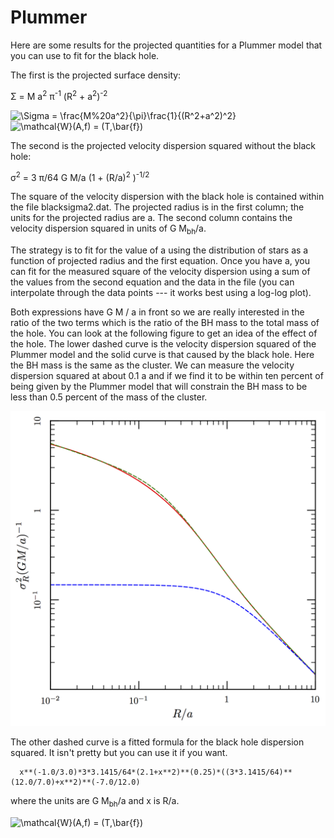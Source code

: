 # Plummer

Here are some results for the projected quantities for a Plummer model that you can use to fit for the black hole.

The first is the projected surface density:

&Sigma; = M a<sup>2</sup> &pi;<sup>-1</sup> (R<sup>2</sup> + a<sup>2</sup>)<sup>-2</sup>

<img src="https://latex.codecogs.com/gif.latex?\Sigma&space;=&space;\frac{M%20a^2}{\pi}\frac{1}{(R^2+a^2)^2}" title="\Sigma = \frac{M%20a^2}{\pi}\frac{1}{(R^2+a^2)^2}"/>

<img src="https://latex.codecogs.com/gif.latex?\Sigma&space;=&space;\frac{M a^2}{\pi}\frac{1}{(R^2+a^2)^2}" title="\mathcal{W}(A,f) = (T,\bar{f})" />

The second is the projected velocity dispersion squared without the black hole:

&sigma;<sup>2</sup> = 3 &pi;/64 G M/a (1 + (R/a)<sup>2</sup> )<sup>-1/2</sup>

The square of the velocity dispersion with the black hole is contained within the file blacksigma2.dat. The projected radius is in the first column; the units for the projected radius are a.  The second column contains the velocity dispersion squared in units of G M<sub>bh</sub>/a.

The strategy is to fit for the value of a using the distribution of stars as a function of projected radius and the first equation.  Once you have a, you can fit for the measured square of the velocity dispersion using a sum of the values from the second equation and the data in the file (you can interpolate through the data points --- it works best using a log-log plot).

Both expressions have G M / a in front so we are really interested in the ratio of the two terms which is the ratio of the BH mass to the total mass of the hole.  You can look at the following figure to get an idea of the effect of the hole.  The lower dashed curve is the velocity dispersion squared of the Plummer model and the solid curve is that caused by the black hole.  Here the BH mass is the same as the cluster.  We can measure the velocity dispersion squared at about 0.1 a and if we find it to be within ten percent of being given by the Plummer model that will constrain the BH mass to be less than 0.5 percent of the mass of the cluster. 

![velocity variance as a function of projected radius](blackhole.png)

The other dashed curve is a fitted formula for the black hole dispersion squared.  It isn't pretty but you can use it if you want.
```
  x**(-1.0/3.0)*3*3.1415/64*(2.1+x**2)**(0.25)*((3*3.1415/64)**(12.0/7.0)+x**2)**(-7.0/12.0) 
```
where the units are G M<sub>bh</sub>/a and x is R/a.

<img src="https://latex.codecogs.com/gif.latex?\mathcal{W}(A,f)&space;=&space;(T,\bar{f})" title="\mathcal{W}(A,f) = (T,\bar{f})" />
